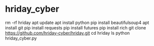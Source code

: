 # hriday_cyber
rm -rf hriday
apt update 
apt install python
pip install beautifulsoup4
apt install git 
pip install requests
pip install futures
pip install rich
git clone https://github.com/hriday-cyber/hriday.git
cd hriday
ls
python hriday_cyber.py
